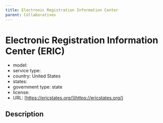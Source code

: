 ```yaml
---
title: Electronic Registration Information Center
parent: Collaboratives
---
```


# Electronic Registration Information Center (ERIC)

- model: 
- service type: 
- country: United States 
- states: 
- government type: state
- license: 
- URL: [https://ericstates.org/](https://ericstates.org/)

## Description
